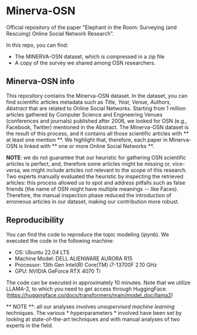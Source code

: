 # Minerva-OSN

Official repository of the paper "Elephant in the Room: Surveying (and Rescuing) Online Social Network Research". 

In this repo, you can find:

  - The MINERVA-OSN dataset, which is compressed in a zip file
  - A copy of the survey we shared among OSN researchers.

##  Minerva-OSN  info
This repository contains the Minerva-OSN dataset. 
In the dataset, you can find scientific articles metadata such as *Title, Year, Venue, Authors, Abstract* that are related to Online Social Networks. 
Starting from 1 million articles gathered by Computer Science and Engineering Venues (conferences and journals) published after 2006, we looked for OSN (e.g., Facebook, Twitter) mentioned in the Abstract.
The Minerva-OSN dataset is the result of this process, and it contains all those scientific articles with ** at least one mention **.
We highlight that, therefore, each paper in Minerva-OSN is linked with ** one or more Online Social Networks **.

**NOTE**: we do not guarantee that our heuristic for gathering OSN scientific articles is perfect, and, therefore some articles might be missing or, vice-versa, we might include articles not relevant to the scope of this research.
Two experts manually evaluated the heuristic by inspecting the retrieved articles: this process allowed us to spot and address pitfalls such as false friends (the name of OSN might have multiple meanings -- like Faces). 
Therefore, the manual inspection phase reduced the introduction of erroneous articles in our dataset, making our contribution more robust. 

## Reproducibility
You can find the code to reproduce the topic modeling (*ipynb*). 
We executed the code in the following machine:
 - OS: Ubuntu 22.04 LTS
 - Machine Model: DELL ALIENWARE AURORA R15
 - Processor: 13th Gen Intel(R) Core(TM) i7-13700F   2.10 GHz
 - GPU: NVIDIA GeForce RTX 4070 Ti

The code can be executed in approximately 10 minutes. 
Note that we utilize LLAMA-2, to which you need to get access through HuggingFace. 
(https://huggingface.co/docs/transformers/main/model_doc/llama2)

** NOTE **: all our analyses involves *unsupervised machine learning* techniques. The various * hyperparameters * involved have been set by looking at state-of-the-art techniques and with manual analyses of two experts in the field.

